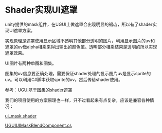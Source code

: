 # Shader实现UI遮罩

unity提供的mask组件，在UGUI上做遮罩会出现明显的锯齿，所以有了shader实现UI遮罩方案。

实现原理是遮罩使用显示区域不透明其他部分透明的图片，利用显示图片的uv和遮罩的uv做alpha相乘来得出输出的颜色值。透明部分相乘结果是透明的所以实现遮罩效果。

UI图片有两种单图和图集。

图集的uv信息要正确处理，需要保证shader处理的显示图片uv是显示sprite的uv。可以利用C#脚本获取sprite的uv，然后传给shader使用。

参考：[UGUI基于图集的shader遮罩](https://lianbai.github.io/2021/04/20/Unity%E6%9D%82%E6%96%87/Unity%E6%9D%82%E6%96%87%E2%80%94%E2%80%94UGUI%E5%9F%BA%E4%BA%8E%E5%9B%BE%E9%9B%86%E7%9A%84shader%E9%81%AE%E7%BD%A9/ "UGUI基于图集的shader遮罩")

我们的项目使用的方案原理也一样，只不过看起来有点复杂，应该是兼容各种情况：

[ui\_mask.shader](file/ui_mask_5Nj9YgcVas.shader)

[UGUIUIMaskBlendComponent.cs](file/UGUIUIMaskBlendComponent_bfSV4aQdYI.cs)
